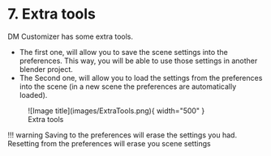 # 7. Extra tools

DM Customizer has some extra tools.

- The first one, will allow you to save the scene settings into the preferences. This way, 
you will be able to use those settings in another blender project.
- The Second one, will allow you to load the settings from the preferences into the scene (in a new scene the preferences 
are automatically loaded).

<figure markdown>
  ![Image title](images/ExtraTools.png){ width="500" } 
  <figcaption>Extra tools</figcaption>
</figure>

!!! warning
    Saving to the preferences will erase the settings you had. Resetting from the preferences will erase you scene settings
